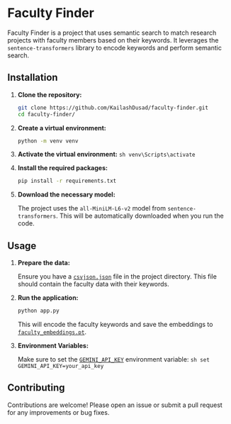 # Faculty Finder

Faculty Finder is a project that uses semantic search to match research projects with faculty members based on their keywords. It leverages the `sentence-transformers` library to encode keywords and perform semantic search.

## Installation

1. **Clone the repository:**

    ```sh
    git clone https://github.com/KailashDusad/faculty-finder.git
    cd faculty-finder/
    ```

2. **Create a virtual environment:**

    ```sh
    python -m venv venv
    ```

3. **Activate the virtual environment:**
        ```sh
        venv\Scripts\activate
        ```

4. **Install the required packages:**

    ```sh
    pip install -r requirements.txt
    ```

5. **Download the necessary model:**

    The project uses the `all-MiniLM-L6-v2` model from `sentence-transformers`. This will be automatically downloaded when you run the code.

## Usage

1. **Prepare the data:**

    Ensure you have a [`csvjson.json`](command:_github.copilot.openRelativePath?%5B%7B%22scheme%22%3A%22file%22%2C%22authority%22%3A%22%22%2C%22path%22%3A%22%2Fd%3A%2Ffaculty%20finder%2Fpy%2Fcsvjson.json%22%2C%22query%22%3A%22%22%2C%22fragment%22%3A%22%22%7D%2C%2262d5afc6-b9d0-436f-abbf-a3b37d50e9c9%22%5D "d:\faculty finder\py\csvjson.json") file in the project directory. This file should contain the faculty data with their keywords.

2. **Run the application:**

    ```sh
    python app.py
    ```

    This will encode the faculty keywords and save the embeddings to [`faculty_embeddings.pt`](command:_github.copilot.openRelativePath?%5B%7B%22scheme%22%3A%22file%22%2C%22authority%22%3A%22%22%2C%22path%22%3A%22%2Fd%3A%2Ffaculty%20finder%2Fpy%2Ffaculty_embeddings.pt%22%2C%22query%22%3A%22%22%2C%22fragment%22%3A%22%22%7D%2C%2262d5afc6-b9d0-436f-abbf-a3b37d50e9c9%22%5D "d:\faculty finder\py\faculty_embeddings.pt").

3. **Environment Variables:**

    Make sure to set the [`GEMINI_API_KEY`](command:_github.copilot.openSymbolFromReferences?%5B%22%22%2C%5B%7B%22uri%22%3A%7B%22scheme%22%3A%22file%22%2C%22authority%22%3A%22%22%2C%22path%22%3A%22%2Fd%3A%2Ffaculty%20finder%2Fpy%2Fapp.py%22%2C%22query%22%3A%22%22%2C%22fragment%22%3A%22%22%7D%2C%22pos%22%3A%7B%22line%22%3A44%2C%22character%22%3A21%7D%7D%5D%2C%2262d5afc6-b9d0-436f-abbf-a3b37d50e9c9%22%5D "Go to definition") environment variable:
        ```sh
        set GEMINI_API_KEY=your_api_key
        ```


## Contributing

Contributions are welcome! Please open an issue or submit a pull request for any improvements or bug fixes.
